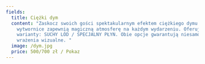 ```yaml
---
fields:
  title: Ciężki dym
  content: "Zaskocz swoich gości spektakularnym efektem ciężkiego dymu! Nasze
    wytwornice zapewnią magiczną atmosferę na każdym wydarzeniu. Oferujemy dwa
    warianty: SUCHY LÓD / SPECJALNY PŁYN. Obie opcje gwarantują niesamowite
    wrażenia wizualne. "
  image: /dym.jpg
  price: 500/700 zł / Pokaz
---
```

